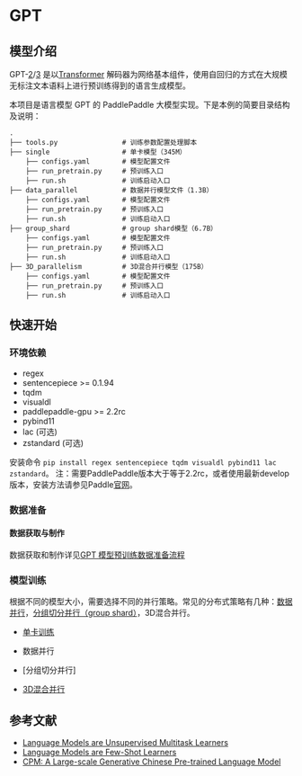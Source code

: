 # GPT

## 模型介绍
GPT-[2](https://cdn.openai.com/better-language-models/language_models_are_unsupervised_multitask_learners.pdf)/[3](https://arxiv.org/pdf/2005.14165.pdf) 是以[Transformer](https://arxiv.org/abs/1706.03762) 解码器为网络基本组件，使用自回归的方式在大规模无标注文本语料上进行预训练得到的语言生成模型。

本项目是语言模型 GPT 的 PaddlePaddle 大模型实现。下是本例的简要目录结构及说明：

```text
.
├── tools.py                # 训练参数配置处理脚本
├── single                  # 单卡模型（345M）
    ├── configs.yaml        # 模型配置文件
    ├── run_pretrain.py     # 预训练入口
    ├── run.sh              # 训练启动入口
├── data_parallel           # 数据并行模型文件（1.3B）
    ├── configs.yaml        # 模型配置文件
    ├── run_pretrain.py     # 预训练入口
    ├── run.sh              # 训练启动入口
├── group_shard             # group shard模型（6.7B）
    ├── configs.yaml        # 模型配置文件
    ├── run_pretrain.py     # 预训练入口
    ├── run.sh              # 训练启动入口
├── 3D_parallelism          # 3D混合并行模型（175B）
    ├── configs.yaml        # 模型配置文件
    ├── run_pretrain.py     # 预训练入口
    ├── run.sh              # 训练启动入口
```

## 快速开始

### 环境依赖

- regex
- sentencepiece >= 0.1.94
- tqdm
- visualdl
- paddlepaddle-gpu >= 2.2rc
- pybind11
- lac (可选)
- zstandard (可选)

安装命令 `pip install regex sentencepiece tqdm visualdl pybind11 lac zstandard`。
注：需要PaddlePaddle版本大于等于2.2rc，或者使用最新develop版本，安装方法请参见Paddle[官网](https://www.paddlepaddle.org.cn)。

### 数据准备

#### 数据获取与制作


数据获取和制作详见[GPT 模型预训练数据准备流程](https://github.com/PaddlePaddle/FleetX/tree/develop/fleetx/data/data_tools/gpt)

### 模型训练


根据不同的模型大小，需要选择不同的并行策略。常见的分布式策略有几种：[数据并行](https://www.paddlepaddle.org.cn/documentation/docs/zh/develop/guides/06_distributed_training/data_parallel/index_cn.html)，[分组切分并行（group shard）](https://www.paddlepaddle.org.cn/documentation/docs/zh/develop/guides/06_distributed_training/group_sharded_parallel_cn.html)，3D混合并行。



- [单卡训练](./single/README.md)

- 数据并行

- [分组切分并行]

- [3D混合并行](./3D_parallelism/README.md)


## 参考文献
- [Language Models are Unsupervised Multitask Learners](https://cdn.openai.com/better-language-models/language_models_are_unsupervised_multitask_learners.pdf)
- [Language Models are Few-Shot Learners](https://arxiv.org/pdf/2005.14165.pdf)
- [CPM: A Large-scale Generative Chinese Pre-trained Language Model](https://arxiv.org/abs/2012.00413)
